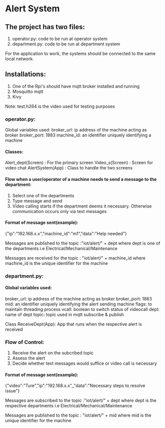 # Alert System

## The project has two files:
1. operator.py: code to be run at operator system
2. department.py: code to be run at department system

For the application to work, the systems should be connected to the same local network.

## Installations:
1. One of the Rpi's should have mqtt broker installed and running
2. Mosquitto mqtt
3. Kivy

Note: test.h264 is the video used for testing purposes

### operator.py:

Global variables used:
broker_url: ip address of the machine acting as broker
broker_port: 1883
machine_id: an identifier uniquely identifying a machine

#### Classes:
Alert_dept(Screen) : For the primary screen 
Video_s(Screen) : Screen for video chat
AlertSystem(App) : Class to handle the two screens

#### Flow when a user/operator of a machine needs to send a message to the department:
1. Select one of the departments
2. Type message and send
3. Video calling starts if the department deems it necessary. Otherwise communication occurs only via text messages

#### Format of message sent(example):
{"ip":"192.168.x.x","machine_id":"m1","data":"Help needed"}

Messages are published to the topic :"iot/alert/" + dept
where dept is one of the departments i.e Electrical/Mechanical/Maintenance

Messages are received for the topic : "iot/alert/" + machine_id
where machine_id is the unique identifier for the machine

### department.py:

#### Global variables used:
broker_url: ip address of the machine acting as broker
broker_port: 1883
mid: an identifier uniquely identifying the alert sending machine
flags: to maintain threading process
vcall: boolean to switch status of videocall
dept: name of dept
topic: topic used in mqtt subscribe & publish

Class ReceiveDept(App): App that runs when the respective alert is received

### Flow of Control:
1. Receive the alert on the subcribed topic
2. Assess the alert
3. Decide whether text messages would suffice or video call is necessary

#### Format of message sent(example):
{"video":"Ture","ip":"192.168.x.x",,"data":"Necessary steps to resolve issue"}

Messages are subscribed to the topic :"iot/alert/" + dept
where dept is the respective departments i.e Electrical/Mechanical/Maintenance

Messages are published to the topic : "iot/alert/" + mid
where mid is the unique identifier for the machine
